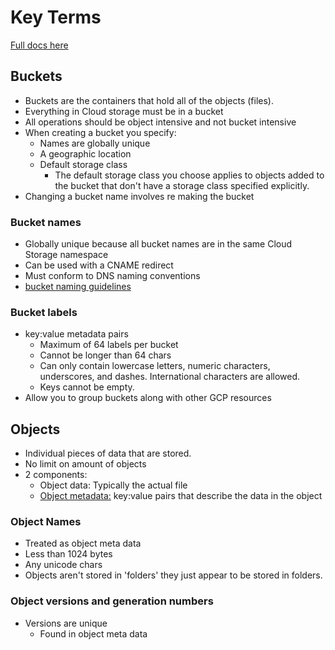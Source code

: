 # Key Terms
[Full docs here](https://cloud.google.com/storage/docs/key-terms)

## Buckets
* Buckets are the containers that hold all of the objects (files). 
* Everything in Cloud storage must be in a bucket
* All operations should be object intensive and not bucket intensive
* When creating a bucket you specify: 
    * Names are globally unique
    * A geographic location
    * Default storage class
        * The default storage class you choose applies to objects added to the bucket that don't have a storage class specified explicitly.
* Changing a bucket name involves re making the bucket

### Bucket names
* Globally unique because all bucket names are in the same Cloud Storage namespace
* Can be used with a CNAME redirect
* Must conform to DNS naming conventions
* [bucket naming guidelines](https://cloud.google.com/storage/docs/naming#requirements)

### Bucket labels
* key:value metadata pairs
    * Maximum of 64 labels per bucket
    * Cannot be longer than 64 chars
    * Can only contain lowercase letters, numeric characters, underscores, and dashes. International characters are allowed.
    * Keys cannot be empty.
* Allow you to group buckets along with other GCP resources

## Objects
* Individual pieces of data that are stored.
* No limit on amount of objects
* 2 components:
    * Object data: Typically the actual file
    * [Object metadata:](https://cloud.google.com/storage/docs/metadata) key:value pairs that describe the data in the object

### Object Names
* Treated as object meta data
* Less than 1024 bytes
* Any unicode chars
* Objects aren't stored in 'folders' they just appear to be stored in folders.

### Object versions and generation numbers
* Versions are unique
    * Found in object meta data
 


